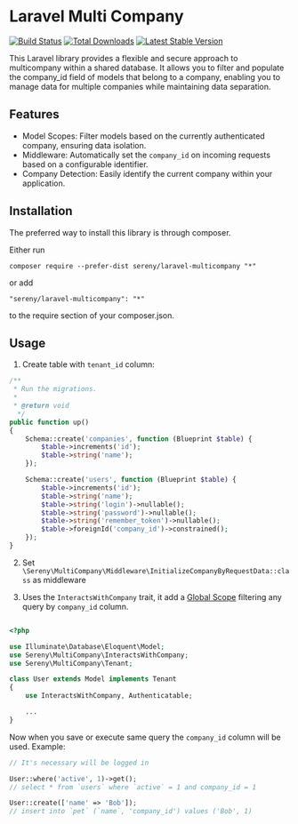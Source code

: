 # Laravel Multi Company

[![Build Status](https://github.com/sereny/laravel-multicompany/actions/workflows/tests.yml/badge.svg)](https://github.com/sereny/laravel-multicompany/actions)
[![Total Downloads](https://poser.pugx.org/sereny/laravel-multicompany/downloads.png)](https://packagist.org/packages/sereny/laravel-multicompany)
[![Latest Stable Version](https://poser.pugx.org/sereny/laravel-multicompany/v/stable.png)](https://packagist.org/packages/sereny/laravel-multicompany)

This Laravel library provides a flexible and secure approach to multicompany within a shared database. It allows you to filter and populate the company_id field of models that belong to a company, enabling you to manage data for multiple companies while maintaining data separation.

## Features

- Model Scopes: Filter models based on the currently authenticated company, ensuring data isolation.
- Middleware: Automatically set the `company_id` on incoming requests based on a configurable identifier.
- Company Detection: Easily identify the current company within your application.

Installation
------------

The preferred way to install this library is through composer.

Either run

`composer require --prefer-dist sereny/laravel-multicompany "*"`

or add

`"sereny/laravel-multicompany": "*"`

to the require section of your composer.json.

Usage
-----

1. Create table with `tenant_id` column:

```php
/**
 * Run the migrations.
 *
 * @return void
  */
public function up()
{
    Schema::create('companies', function (Blueprint $table) {
        $table->increments('id');
        $table->string('name');
    });

    Schema::create('users', function (Blueprint $table) {
        $table->increments('id');
        $table->string('name');
        $table->string('login')->nullable();
        $table->string('password')->nullable();
        $table->string('remember_token')->nullable();
        $table->foreignId('company_id')->constrained();
    });
}
```
2. Set `\Sereny\MultiCompany\Middleware\InitializeCompanyByRequestData::class` as middleware

3. Uses the `InteractsWithCompany` trait, it add a [Global Scope](https://laravel.com/docs/master/eloquent#global-scopes)
filtering any query by `company_id` column.

```php

<?php

use Illuminate\Database\Eloquent\Model;
use Sereny\MultiCompany\InteractsWithCompany;
use Sereny\MultiCompany\Tenant;

class User extends Model implements Tenant
{
    use InteractsWithCompany, Authenticatable;

    ...
}
```

Now when you save or execute same query the `company_id` column will be used. Example:

```php
// It's necessary will be logged in

User::where('active', 1)->get();
// select * from `users` where `active` = 1 and company_id = 1

User::create(['name' => 'Bob']);
// insert into `pet` (`name`, 'company_id') values ('Bob', 1)
```
